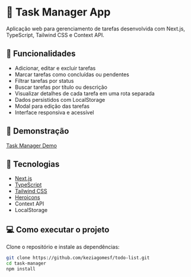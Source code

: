 # 📝 Task Manager App

Aplicação web para gerenciamento de tarefas desenvolvida com Next.js, TypeScript, Tailwind CSS e Context API.

## 🚀 Funcionalidades

- Adicionar, editar e excluir tarefas
- Marcar tarefas como concluídas ou pendentes
- Filtrar tarefas por status
- Buscar tarefas por título ou descrição
- Visualizar detalhes de cada tarefa em uma rota separada
- Dados persistidos com LocalStorage
- Modal para edição das tarefas
- Interface responsiva e acessível

## 📸 Demonstração

[Task Manager Demo](https://todo-list-ruby-five.vercel.app/)

## 🧪 Tecnologias

- [Next.js](https://nextjs.org/)
- [TypeScript](https://www.typescriptlang.org/)
- [Tailwind CSS](https://tailwindcss.com/)
- [Heroicons](https://heroicons.com/)
- Context API
- LocalStorage

## 💻 Como executar o projeto

Clone o repositório e instale as dependências:

```bash
git clone https://github.com/keziagomesf/todo-list.git
cd task-manager
npm install
